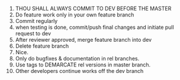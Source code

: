 1. THOU SHALL ALWAYS COMMIT TO DEV BEFORE THE MASTER
2. Do feature work only in your own feature branch
3. Commit regularly
4. when testing is done, commit/push final changes and initiate pull request to dev
5. After reviewer approved, merge feature branch into dev
6. Delete feature branch
7. Nice.
8. Only do bugfixes & documentation in rel branches.
9. Use tags to DEMARCATE rel versions in master branch.
10. Other developers continue works off the dev branch

